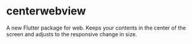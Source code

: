 # centerwebview

A new Flutter package for web. Keeps your contents in the center of the screen and adjusts to the responsive change in size.
